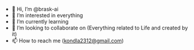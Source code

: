 - 👋 Hi, I’m @brask-ai
- 👀 I’m interested in everything
- 🌱 I’m currently learning 
- 💞️ I’m looking to collaborate on (Everything related to Life and created by it)
- 📫 How to reach me (kondla2312@gmail.com)

<!---
brask-ai/brask-ai is a ✨ special ✨ repository because its `README.md` (this file) appears on your GitHub profile.
You can click the Preview link to take a look at your changes.
--->
